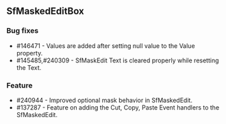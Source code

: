 ## SfMaskedEditBox
  
### Bug fixes

* \#146471 - Values are added after setting null value to the Value property.
* \#145485,#240309 - SfMaskEdit Text is cleared properly while resetting the Text.

### Feature

* \#240944 - Improved optional mask behavior in SfMaskedEdit.
* \#137287 - Feature on adding the Cut, Copy, Paste Event handlers to the SfMaskedEdit.




